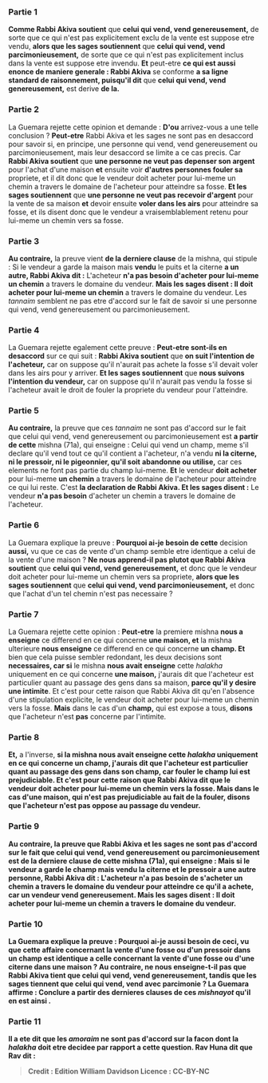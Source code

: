 
### Partie 1
<b>Comme Rabbi Akiva soutient</b> que <b>celui qui vend, vend genereusement,</b> de sorte que ce qui n'est pas explicitement exclu de la vente est suppose etre vendu, <b>alors que les sages soutiennent</b> que <b>celui qui vend, vend parcimonieusement,</b> de sorte que ce qui n'est pas explicitement inclus dans la vente est suppose etre invendu. <b>Et</b> peut-etre <b>ce qui est aussi enonce de maniere generale : Rabbi Akiva</b> se conforme <b>a sa ligne standard de <b>raisonnement</b>, puisqu'il dit</b> que <b>celui qui vend, vend genereusement,</b> est derive <b>de la.</b>

### Partie 2
La Guemara rejette cette opinion et demande : <b>D'ou</b> arrivez-vous a une telle conclusion ? <b>Peut-etre</b> Rabbi Akiva et les sages ne sont pas en desaccord pour savoir si, en principe, une personne qui vend, vend genereusement ou parcimonieusement, mais leur desaccord se limite a ce cas precis. Car <b>Rabbi Akiva soutient</b> que <b>une personne ne veut pas depenser son argent</b> pour l'achat d'une maison <b>et</b> ensuite voir <b>d'autres personnes fouler sa</b> propriete, et il dit donc que le vendeur doit acheter pour lui-meme un chemin a travers le domaine de l'acheteur pour atteindre sa fosse. <b>Et les sages soutiennent</b> que <b>une personne ne veut pas recevoir d'argent</b> pour la vente de sa maison <b>et</b> devoir ensuite <b>voler dans les airs</b> pour atteindre sa fosse, et ils disent donc que le vendeur a vraisemblablement retenu pour lui-meme un chemin vers sa fosse.

### Partie 3
<b>Au contraire,</b> la preuve vient <b>de la derniere clause</b> de la mishna, qui stipule : Si le vendeur a garde la maison mais <b>vendu</b> le puits et la citerne <b>a un autre, Rabbi Akiva dit :</b> L'acheteur <b>n'a pas besoin d'acheter pour lui-meme un chemin</b> a travers le domaine du vendeur. <b>Mais les sages disent : Il doit acheter pour lui-meme un chemin</b> a travers le domaine du vendeur. Les <i>tannaim</i> semblent ne pas etre d'accord sur le fait de savoir si une personne qui vend, vend genereusement ou parcimonieusement.

### Partie 4
La Guemara rejette egalement cette preuve : <b>Peut-etre sont-ils en desaccord</b> sur ce qui suit : <b>Rabbi Akiva soutient</b> que <b>on suit l'intention de l'acheteur,</b> car on suppose qu'il n'aurait pas achete la fosse s'il devait voler dans les airs pour y arriver. <b>Et les sages soutiennent</b> que <b>nous suivons l'intention du vendeur,</b> car on suppose qu'il n'aurait pas vendu la fosse si l'acheteur avait le droit de fouler la propriete du vendeur pour l'atteindre.

### Partie 5
<b>Au contraire,</b> la preuve que ces <i>tannaim</i> ne sont pas d'accord sur le fait que celui qui vend, vend genereusement ou parcimonieusement est <b>a partir de cette</b> mishna (71a), qui enseigne : Celui qui vend un champ, meme s'il declare qu'il vend tout ce qu'il contient a l'acheteur, n'a vendu <b>ni la citerne, ni le pressoir, ni le pigeonnier, qu'il soit</b> <b>abandonne ou utilise,</b> car ces elements ne font pas partie du champ lui-meme. <b>Et</b> le vendeur <b>doit acheter</b> pour lui-meme <b>un chemin</b> a travers le domaine de l'acheteur pour atteindre ce qui lui reste. C'est <b>la declaration de Rabbi Akiva. Et les sages disent :</b> Le vendeur <b>n'a pas besoin</b> d'acheter un chemin a travers le domaine de l'acheteur.

### Partie 6
La Guemara explique la preuve : <b>Pourquoi ai-je besoin de cette</b> decision <b>aussi,</b> vu que ce cas de vente d'un champ semble etre identique a celui de la vente d'une maison ? <b>Ne nous apprend-il pas plutot que Rabbi Akiva soutient</b> que <b>celui qui vend, vend genereusement,</b> et donc que le vendeur doit acheter pour lui-meme un chemin vers sa propriete, <b>alors que les sages soutiennent</b> que <b>celui qui vend, vend parcimonieusement,</b> et donc que l'achat d'un tel chemin n'est pas necessaire ?

### Partie 7
La Guemara rejette cette opinion : <b>Peut-etre</b> la premiere mishna <b>nous a enseigne</b> ce differend en ce qui concerne <b>une maison, et</b> la mishna ulterieure <b>nous enseigne</b> ce differend en ce qui concerne <b>un champ. Et</b> bien que cela puisse sembler redondant, les deux decisions sont <b>necessaires, car si</b> le mishna <b>nous avait enseigne</b> cette <i>halakha</i> uniquement en ce qui concerne <b>une maison,</b> j'aurais dit que l'acheteur est particulier quant au passage des gens dans sa maison, <b>parce qu'il y desire une intimite</b>. Et c'est pour cette raison que Rabbi Akiva dit qu'en l'absence d'une stipulation explicite, le vendeur doit acheter pour lui-meme un chemin vers la fosse. <b>Mais</b> dans le cas d'un <b>champ,</b> qui est expose a tous, <b>disons</b> que l'acheteur n'est <b>pas</b> concerne par l'intimite.

### Partie 8
<b>Et,</b> a l'inverse, <b>si la mishna <b>nous avait</b> enseigne cette <i>halakha</i> uniquement en ce qui concerne <b>un champ,</b> j'aurais dit que l'acheteur est particulier quant au passage des gens dans son champ, <b>car fouler</b> le champ <b>lui est prejudiciable.</b> Et c'est pour cette raison que Rabbi Akiva dit que le vendeur doit acheter pour lui-meme un chemin vers la fosse. <b>Mais</b> dans le cas d'une <b>maison,</b> qui n'est pas prejudiciable au fait de la fouler, <b>disons</b> que l'acheteur n'est <b>pas</b> oppose au passage du vendeur.

### Partie 9
<b>Au contraire,</b> la preuve que Rabbi Akiva et les sages ne sont pas d'accord sur le fait que celui qui vend, vend genereusement ou parcimonieusement est <b>de la derniere clause</b> de cette mishna (71a), qui enseigne : Mais si le vendeur a garde le champ mais <b>vendu</b> la citerne et le pressoir <b>a une autre</b> personne, <b>Rabbi Akiva dit :</b> L'acheteur <b>n'a pas besoin de s'acheter un chemin</b> a travers le domaine du vendeur pour atteindre ce qu'il a achete, car un vendeur vend genereusement. <b>Mais les sages disent : Il doit</b> acheter pour lui-meme un chemin a travers le domaine du vendeur.

### Partie 10
La Guemara explique la preuve : <b>Pourquoi ai-je aussi</b> besoin de <b>ceci,</b> vu que <b>cette</b> affaire concernant la vente d'une fosse ou d'un pressoir dans un champ <b>est</b> identique a <b>celle</b> concernant la vente d'une fosse ou d'une citerne dans une maison ? <b>Au contraire, ne nous enseigne-t-il pas que Rabbi Akiva tient</b> que <b>celui qui vend, vend genereusement, tandis que les sages tiennent</b> que <b>celui qui vend, vend avec parcimonie ?</b> La Guemara affirme : <b>Conclure a partir</b> des dernieres clauses de ces <i>mishnayot</i> qu'il en est ainsi .

### Partie 11
<b>Il a ete dit</b> que les <i>amoraim</i> ne sont pas d'accord sur la facon dont la <i>halakha</i> doit etre decidee par rapport a cette question. <b>Rav Huna</b> dit que <b>Rav dit :</b>

>Credit : Edition William Davidson
>Licence : CC-BY-NC
